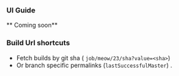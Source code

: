 ### UI Guide
 ** Coming soon**

### Build Url shortcuts
 * Fetch builds by git sha ( `job/meow/23/sha?value=<sha>`)
 * Or branch specific permalinks (`lastSuccessfulMaster`) .

